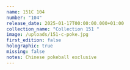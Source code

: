 ```yaml
---
name: 151C 104
number: "104"
release_date: 2025-01-17T00:00:00.000+01:00
collection_name: "Collection 151 "
image: /uploads/151-c-poke.jpg
first_edition: false
holographic: true
missing: false
notes: Chinese pokeball exclusive
---
```

